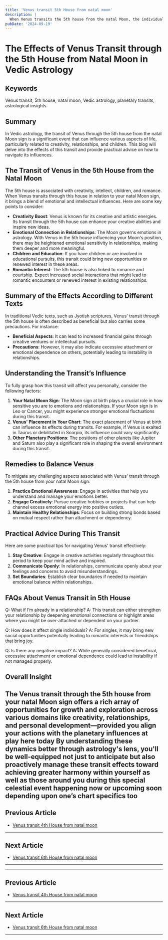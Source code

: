 ```yaml
---
title: 'Venus transit 5th House from natal moon'
description: |
  When Venus transits the 5th house from the natal Moon, the individual enjoys success in creative and intellectual pursuits, as well as happiness from children and family. The period is marked by financial gains, social recognition, and the birth of new relationships or children.
pubDate: '2024-09-19'
---
```


# The Effects of Venus Transit through the 5th House from Natal Moon in Vedic Astrology

## Keywords
Venus transit, 5th house, natal moon, Vedic astrology, planetary transits, astrological insights

## Summary

In Vedic astrology, the transit of Venus through the 5th house from the natal Moon sign is a significant event that can influence various aspects of life, particularly related to creativity, relationships, and children. This blog will delve into the effects of this transit and provide practical advice on how to navigate its influences.

## The Transit of Venus in the 5th House from the Natal Moon

The 5th house is associated with creativity, intellect, children, and romance. When Venus transits through this house in relation to your natal Moon sign, it brings a blend of emotional and intellectual influences. Here are some key points to consider:

- **Creativity Boost**: Venus is known for its creative and artistic energies. Its transit through the 5th house can enhance your creative abilities and inspire new ideas.
- **Emotional Connection in Relationships**: The Moon governs emotions in astrology. With Venus in the 5th house influencing your Moon's position, there may be heightened emotional sensitivity in relationships, making them deeper and more meaningful.
- **Children and Education**: If you have children or are involved in educational pursuits, this transit could bring new opportunities or renewed interest in these areas.
- **Romantic Interest**: The 5th house is also linked to romance and courtship. Expect increased social interactions that might lead to romantic encounters or renewed interest in existing relationships.

## Summary of the Effects According to Different Texts

In traditional Vedic texts, such as Jyotish scriptures, Venus' transit through the 5th house is often described as beneficial but also carries some precautions. For instance:

- **Beneficial Aspects**: It can lead to increased financial gains through creative ventures or intellectual pursuits.
- **Precautions**: However, it may also indicate excessive attachment or emotional dependence on others, potentially leading to instability in relationships.

## Understanding the Transit’s Influence

To fully grasp how this transit will affect you personally, consider the following factors:

1. **Your Natal Moon Sign**: The Moon sign at birth plays a crucial role in how sensitive you are to emotions and relationships. If your Moon sign is in Leo or Cancer, you might experience stronger emotional fluctuations during this transit.
2. **Venus' Placement in Your Chart**: The exact placement of Venus at birth can influence its effects during transits. For example, if Venus is exalted in Taurus or debilitated in Scorpio, its influence could vary significantly.
3. **Other Planetary Positions**: The positions of other planets like Jupiter and Saturn also play a significant role in shaping the overall environment during this transit.

## Remedies to Balance Venus

To mitigate any challenging aspects associated with Venus' transit through the 5th house from your natal Moon sign:

1. **Practice Emotional Awareness**: Engage in activities that help you understand and manage your emotions better.
2. **Engage Creatively**: Pursue creative hobbies or projects that can help channel excess emotional energy into positive outlets.
3. **Maintain Healthy Relationships**: Focus on building strong bonds based on mutual respect rather than attachment or dependency.

## Practical Advice During This Transit

Here are some practical tips for navigating Venus' transit effectively:

1. **Stay Creative**: Engage in creative activities regularly throughout this period to keep your mind active and inspired.
2. **Communicate Openly**: In relationships, communicate openly about your feelings and concerns to avoid misunderstandings.
3. **Set Boundaries**: Establish clear boundaries if needed to maintain emotional balance within relationships.

## FAQs About Venus Transit in 5th House

Q: What if I’m already in a relationship?
A: This transit can either strengthen your relationship by deepening emotional connections or highlight areas where you might be over-attached or dependent on your partner.

Q: How does it affect single individuals?
A: For singles, it may bring new social opportunities potentially leading to romantic interests or friendships that bring joy.

Q: Is there any negative impact?
A: While generally considered beneficial, excessive attachment or emotional dependence could lead to instability if not managed properly.

## Overall Insight

The Venus transit through the 5th house from your natal Moon sign offers a rich array of opportunities for growth and exploration across various domains like creativity, relationships, and personal development—provided you align your actions with the planetary influences at play here today By understanding these dynamics better through astrology's lens, you'll be well-equipped not just to anticipate but also proactively manage these transit effects toward achieving greater harmony within yourself as well as those around you during this special celestial event happening now or upcoming soon depending upon one’s chart specifics too
---

## Previous Article
- [Venus transit 4th House from natal moon](200604_Venus_transit_4th_House_from_natal_moon.md)

---

## Next Article
- [Venus transit 6th House from natal moon](200606_Venus_transit_6th_House_from_natal_moon.md)

---
---

## Previous Article
- [Venus transit 4th House from natal moon](200604_Venus_transit_4th_House_from_natal_moon.md)

---

## Next Article
- [Venus transit 6th House from natal moon](200606_Venus_transit_6th_House_from_natal_moon.md)

---

